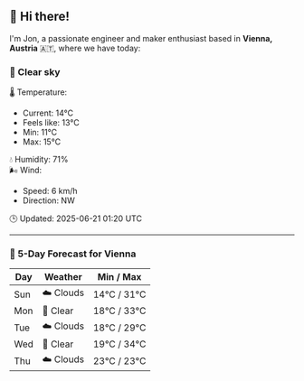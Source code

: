 ## 👋 Hi there!

I'm Jon, a passionate engineer and maker enthusiast based in **Vienna, Austria** 🇦🇹, where we have today:

### 🌙 Clear sky 

🌡️ Temperature: 
* Current: 14°C
* Feels like: 13°C
* Min: 11°C 
* Max: 15°C  

💧 Humidity: 71%  
🌬️ Wind: 
* Speed: 6 km/h 
* Direction: NW  

🕒 Updated: 2025-06-21 01:20 UTC

---

### 📅 5-Day Forecast for Vienna

| Day | Weather | Min / Max |
|-----|---------|------------|
| Sun | ☁️ Clouds | 14°C / 31°C |
| Mon | 🌙 Clear | 18°C / 33°C |
| Tue | ☁️ Clouds | 18°C / 29°C |
| Wed | 🌙 Clear | 19°C / 34°C |
| Thu | ☁️ Clouds | 23°C / 23°C |

